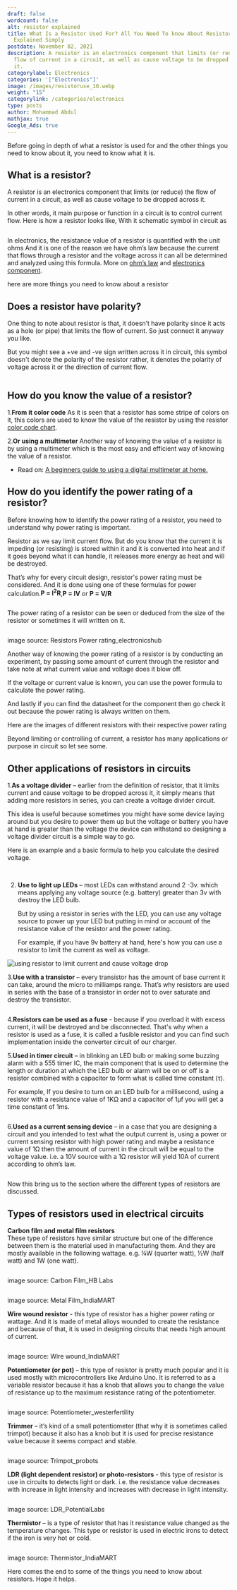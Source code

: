 ```yaml
---
draft: false
wordcount: false
alt: resistor explained
title: What Is a Resistor Used For? All You Need To know About Resistors
  Explained Simply
postdate: November 02, 2021
description: A resistor is an electronics component that limits (or reduce) the
  flow of current in a circuit, as well as cause voltage to be dropped across
  it.
categorylabel: Electronics
categories: '["Electronics"]'
image: /images/resistoruse_10.webp
weight: "15"
categorylink: /categories/electronics
type: posts
author: Mohammad Abdul
mathjax: true
Google_Ads: true
---
```

Before going in depth of what a resistor is used for and the other things you need to know about it, you need to know what it is.

## What is a resistor?

A resistor is an electronics component that limits (or reduce) the flow of current in a circuit, as well as cause voltage to be dropped across it.

In other words, it main purpose or function in a circuit is to control current flow.
Here is how a resistor looks like, With it schematic symbol in circuit as

<img loading="lazy" src="/images/resistorucolor_6.webp" alt="">

In electronics, the resistance value of a resistor is quantified with the unit ohms
And it is one of the reason we have ohm’s law because the current that flows through a resistor and the voltage across it can all be determined and analyzed using this formula. More on <a class="links-to-article" href="/learnca/what-is-ohms-law">ohm’s law</a> and <a class="links-to-article" href="/learnca/electronics-circuit-components-explained">electronics component</a>.

here are more things you need to know about a resistor

## Does a resistor have polarity?

One thing to note about resistor is that, it doesn’t have polarity since it acts as a hole (or pipe) that limits the flow of current. So just connect it anyway you like.

But you might see a +ve and -ve sign written across it in circuit, this symbol doesn't denote the polarity of the resistor rather, it denotes the polarity of voltage across it or the direction of current flow.

<img loading="lazy" src="/images/resistorucolor_4.webp" alt="">

## How do you know the value of a resistor?

1.**From it color code**
As it is seen that a resistor has some stripe of colors on it, this colors are used to know the value of the resistor by using the resistor <a href="https://electronics-tutorials.ws/resistor/res_2.html" class="links-to-others" target="_blank">color code chart</a>.

2.**Or using a multimeter**
Another way of knowing the value of a resistor is by using a multimeter which is the most easy and efficient way of knowing the value of a resistor.

<ul class="ul-in-post">
<li>Read on: <a href="/electronics/a-beginners-guide-to-using-a-multimeter/" class="links-to-article">A beginners guide to using a digital multimeter at home.</a> </li>
</ul>

## How do you identify the power rating of a resistor?

Before knowing how to identify the power rating of a resistor, you need to understand why power rating is important.

Resistor as we say limit current flow. But do you know that the current it is impeding (or resisting) is stored within it and it is converted into heat and if it goes beyond what it can handle, it releases more energy as heat and will be destroyed.

That’s why for every circuit design, resistor's power rating must be considered. And it is done using one of these formulas for power calculation.**P = I<sup>2</sup>R**,**P = IV** or **P = V/R**

<img loading="lazy" src="/images/resistoruse_11.webp" alt="">

The power rating of a resistor can be seen or deduced from the size of the resistor or sometimes it will written on it.

<img loading="lazy" src="/images/resistor-wattage.webp" alt="">
<p class="img-desc ">image source: Resistors Power rating_electronicshub</p>

Another way of knowing the power rating of a resistor is by conducting an experiment, by passing some amount of current through the resistor and take note at what current value and voltage does it blow off.

If the voltage or current value is known, you can use the power formula to calculate the power rating.

And lastly if you can find the datasheet for the component then go check it out because the power rating is always written on them.

Here are the images of different resistors with their respective power rating

Beyond limiting or controlling of current, a resistor has many applications or purpose in circuit so let see some.

## Other applications of resistors in circuits

1.**As a voltage divider** – earlier from the definition of resistor, that it limits current and cause voltage to be dropped across it, it simply means that adding more resistors in series, you can create a voltage divider circuit.

This idea is useful because sometimes you might have some device laying around but you desire to power them up but the voltage or battery you have at hand is greater than the voltage the device can withstand so designing a voltage divider circuit is a simple way to go.

Here is an example and a basic formula to help you calculate the desired voltage.

<img loading="lazy" src="/images/resistoruse_13.webp" alt="">

<img loading="lazy" src="/images/resistoruse_12.webp" alt="">

2. **Use to light up LEDs** – most LEDs can withstand around 2 -3v. which means applying any voltage source (e.g. battery) greater than 3v with destroy the LED bulb.

   But by using a resistor in series with the LED, you can use any voltage source to power up your LED but putting in mind or account of the resistance value of the resistor and the power rating.

   For example, if you have 9v battery at hand, here's how you can use a resistor to limit the current as well as voltage.

<img loading="lazy" src="/images/voltagetodrop.webp" alt="using resistor to limit current and cause voltage drop">

3.**Use with a transistor** – every transistor has the amount of base current it can take, around the micro to milliamps range. That’s why resistors are used in series with the base of a transistor in order not to over saturate and destroy the transistor.

<img loading="lazy" src="/images/resistoruse_14.webp" alt="">

4.**Resistors can be used as a fuse** - because if you overload it with excess current, it will be destroyed and be disconnected. That's why when a resistor is used as a fuse, it is called a fusible resistor and you can find such implementation inside the converter circuit of our charger.

5.**Used in timer circuit** – in blinking an LED bulb or making some buzzing alarm with a 555 timer IC, the main component that is used to determine the length or duration at which the LED bulb or alarm will be on or off is a resistor combined with a capacitor to form what is called time constant (&tau;).

<p>For example, If you desire to turn on an LED bulb for a millisecond, using a resistor with a resistance value of 1K&ohm; and a capacitor of 1&microf you will get a time constant of 1ms.</p>

<img loading="lazy" src="/images/resistoruse_15.webp" alt="">

6.**Used as a current sensing device** – in a case that you are designing a circuit and you intended to test what the output current is, using a power or current sensing resistor with high power rating and maybe a resistance value of 1&ohm; then the amount of current in the circuit will be equal to the voltage value. i.e. a 10V source with a 1&ohm; resistor will yield 10A of current according to ohm’s law.

<img loading="lazy" src="/images/resistoruse_10.webp" alt="">

Now this bring us to the section where the different types of resistors are discussed.

## Types of resistors used in electrical circuits

**Carbon film and metal film resistors**
<br>
These type of resistors have similar structure but one of the difference between them is the material used in manufacturing them.
And they are mostly available in the following wattage. e.g. ¼W (quarter watt), ½W (half watt) and 1W (one watt).

<img loading="lazy" src="/images/carbonfilmr.webp" alt="">
<p class="img-desc ">image source: Carbon Film_HB Labs</p>

<img loading="lazy" src="/images/metalfilmr.webp" alt="">
<p class="img-desc ">image source: Metal Film_IndiaMART</p>

**Wire wound resistor** - this type of resistor has a higher power rating or wattage. And it is made of metal alloys wounded to create the resistance and because of that, it is used in designing circuits that needs high amount of current.

<img loading="lazy" src="/images/wire-wound.webp" alt="">
<p class="img-desc ">image source: Wire wound_IndiaMART</p>

**Potentiometer (or pot)** – this type of resistor is pretty much popular and it is used mostly with microcontrollers like Arduino Uno. It is referred to as a variable resistor because it has a knob that allows you to change the value of resistance up to the maximum resistance rating of the potentiometer.

<img loading="lazy" src="/images/pot.webp" alt="">
<p class="img-desc ">image source: Potentiometer_westerfertility</p>

**Trimmer** – it’s kind of a small potentiometer (that why it is sometimes called trimpot) because it also has a knob but it is used for precise resistance value because it seems compact and stable.

<img loading="lazy" src="/images/trimpot.webp" alt="">
<p class="img-desc ">image source: Trimpot_probots</p>

**LDR (light dependent resistor) or photo-resistors** - this type of resistor is use in circuits to detects light or dark. i.e. the resistance value decreases with increase in light intensity and increases with decrease in light intensity.

<img loading="lazy" src="/images/ldr.webp" alt="">
<p class="img-desc ">image source: LDR_PotentialLabs</p>

**Thermistor** – is a type of resistor that has it resistance value changed as the temperature changes. This type or resistor is used in electric irons to detect if the iron is very hot or cold.

<img loading="lazy" src="/images/ntcthermistor.webp" alt="">
<p class="img-desc ">image source: Thermistor_IndiaMART</p>

Here comes the end to some of the things you need to know about resistors. Hope it helps.